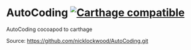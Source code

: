 # AutoCoding [![Carthage compatible](https://img.shields.io/badge/Carthage-compatible-4BC51D.svg?style=flat)](https://github.com/Carthage/Carthage)

AutoCoding cocoapod to carthage

Source:  https://github.com/nicklockwood/AutoCoding.git
